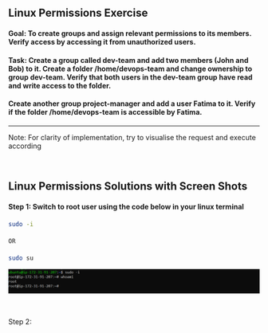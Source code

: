 ## Linux Permissions Exercise 

#### Goal: To create groups and assign relevant permissions to its members. Verify access by accessing it from unauthorized users.

#### Task: Create a group called dev-team and add two members (John and Bob) to it. Create a folder /home/devops-team and change ownership to group dev-team. Verify that both users in the dev-team group have read and write access to the folder.

#### Create another group project-manager and add a user Fatima to it. Verify if the folder /home/devops-team is accessible by Fatima.

___
<p> Note: For clarity of implementation, try to visualise the request and execute according </p>

&nbsp;

## Linux Permissions Solutions with Screen Shots

#### Step 1: Switch to root user using the code below in your linux terminal

```bash
sudo -i

OR

sudo su
```
<!-- Images -->

![.](image/img_1.png)

&nbsp;

Step 2: 

